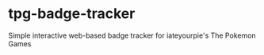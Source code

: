 # tpg-badge-tracker
 Simple interactive web-based badge tracker for iateyourpie's The Pokemon Games
